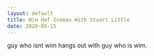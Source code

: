 ```yaml
---
layout: default
title: Wim Hof Iceman With Stuart Little
date: 2020-05-15
---
```


guy who isnt wim hangs out with guy who is wim.
